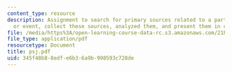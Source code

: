 ```yaml
---
content_type: resource
description: Assignment to search for primary sources related to a particular person
  or event, collect these sources, analyzed them, and present them in class.
file: /media/https%3A/open-learning-course-data-rc.s3.amazonaws.com/21h-206-american-consumer-culture-fall-2007/345f48b88edfe6b36a9b998593c728de_psj.pdf
file_type: application/pdf
resourcetype: Document
title: psj.pdf
uid: 345f48b8-8edf-e6b3-6a9b-998593c728de
---
```

